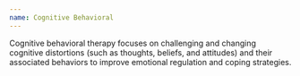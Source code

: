 ```yaml
---
name: Cognitive Behavioral
---
```

Cognitive behavioral therapy focuses on challenging and changing cognitive distortions (such as thoughts, beliefs, and attitudes) and their associated behaviors to improve emotional regulation and coping strategies.
